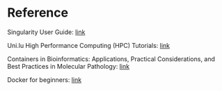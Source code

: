 # Reference 

Singularity User Guide: [link](https://apptainer.org/user-docs/master/)

Uni.lu High Performance Computing (HPC) Tutorials: [link](https://ulhpc-tutorials.readthedocs.io/)

Containers in Bioinformatics: Applications, Practical Considerations, and Best Practices in Molecular Pathology: [link](https://www.sciencedirect.com/science/article/pii/S1525157822000381?via%3Dihub)

Docker for beginners: [link](https://docker-curriculum.com/)
